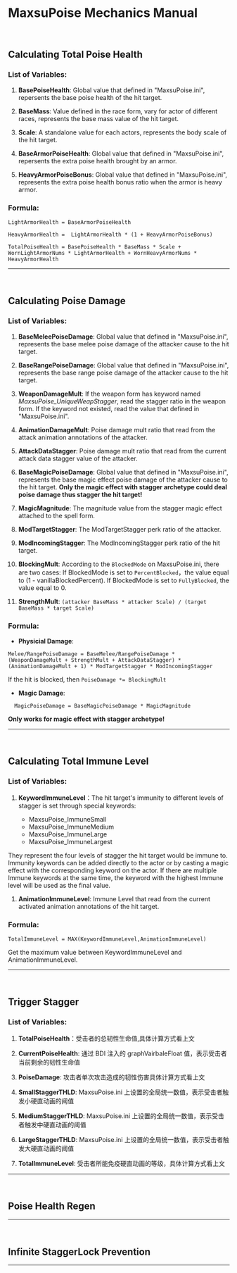 # MaxsuPoise Mechanics Manual

<br/>

## Calculating Total Poise Health

### List of Variables:

1. **BasePoiseHealth**: Global value that defined in "MaxsuPoise.ini", repersents the base poise health of the hit target.

2. **BaseMass**: Value defined in the race form, vary for actor of different races, represents the base mass value of the hit target.
3. **Scale**: A standalone value for each actors, represents the body scale of the hit target.
4. **BaseArmorPoiseHealth**: Global value that defined in "MaxsuPoise.ini", repersents the extra poise health brought by an armor.
5. **HeavyArmorPoiseBonus**: Global value that defined in "MaxsuPoise.ini", represents the extra poise health bonus ratio when the armor is heavy armor.

### Formula:

```
LightArmorHealth = BaseArmorPoiseHealth

HeavyArmorHealth =  LightArmorHealth * (1 + HeavyArmorPoiseBonus)

TotalPoiseHealth = BasePoiseHealth * BaseMass * Scale + WornLightArmorNums * LightArmorHealth + WornHeavyArmorNums * HeavyArmorHealth
```

---

<br/>

## Calculating Poise Damage

### List of Variables:

1. **BaseMeleePoiseDamage**: Global value that defined in "MaxsuPoise.ini", represents the base melee poise damage of the attacker cause to the hit target.

2. **BaseRangePoiseDamage**: Global value that defined in "MaxsuPoise.ini", represents the base range poise damage of the attacker cause to the hit target.
3. **WeaponDamageMult**: If the weapon form has keyword named _MaxsuPoise_UniqueWeapStagger_, read the stagger ratio in the weapon form. If the keyword not existed, read the value that defined in "MaxsuPoise.ini".
4. **AnimationDamageMult**: Poise damage mult ratio that read from the attack animation annotations of the attacker.
5. **AttackDataStagger**: Poise damage mult ratio that read from the current attack data stagger value of the attacker.
6. **BaseMagicPoiseDamage**: Global value that defined in "MaxsuPoise.ini", represents the base magic effect poise damage of the attacker cause to the hit target. **Only the magic effect with stagger archetype could deal poise damage thus stagger the hit target!**
7. **MagicMagnitude**: The magnitude value from the stagger magic effect attached to the spell form.
8. **ModTargetStagger**: The ModTargetStagger perk ratio of the attacker.
9. **ModIncomingStagger**: The ModIncomingStagger perk ratio of the hit target.
10. **BlockingMult**:
    According to the `BlockedMode` on MaxsuPoise.ini, there are two cases: If BlockedMode is set to `PercentBlocked`，the value equal to (1 - vanillaBlockedPercent). If BlockedMode is set to `FullyBlocked`, the value equal to 0.
11. **StrengthMult**: `(attacker BaseMass * attacker Scale) / (target BaseMass * target Scale)`

### Formula:

- **Physicial Damage**:

```
Melee/RangePoiseDamage = BaseMelee/RangePoiseDamage * (WeaponDamageMult + StrengthMult + AttackDataStagger) * (AnimationDamageMult + 1) * ModTargetStagger * ModIncomingStagger
```

If the hit is blocked, then `PoiseDamage *= BlockingMult`
<br/>

- **Magic Damage**:

```
  MagicPoiseDamage = BaseMagicPoiseDamage * MagicMagnitude
```

**Only works for magic effect with stagger archetype!**

---

<br/>

## Calculating Total Immune Level

### List of Variables:

1. **KeywordImmuneLevel**：The hit target's immunity to different levels of stagger is set through special keywords:

   - MaxsuPoise_ImmuneSmall
   - MaxsuPoise_ImmuneMedium
   - MaxsuPoise_ImmuneLarge
   - MaxsuPoise_ImmuneLargest

They represent the four levels of stagger the hit target would be immune to. Immunity keywords can be added directly to the actor or by casting a magic effect with the corresponding keyword on the actor.
If there are multiple Immune keywords at the same time, the keyword with the highest Immune level will be used as the final value.

1. **AnimationImmuneLevel**: Immune Level that read from the current activated animation annotations of the hit target.

### Formula:

```
TotalImmuneLevel = MAX(KeywordImmuneLevel,AnimationImmuneLevel)
```

Get the maximum value between KeywordImmuneLevel and AnimationImmuneLevel.

---

<br/>

## Trigger Stagger

### List of Variables:

1. **TotalPoiseHealth**：受击者的总韧性生命值,具体计算方式看上文

2. **CurrentPoiseHealth**: 通过 BDI 注入的 graphVairbaleFloat 值，表示受击者当前剩余的韧性生命值
3. **PoiseDamage**: 攻击者单次攻击造成的韧性伤害具体计算方式看上文
4. **SmallStaggerTHLD**: MaxsuPoise.ini 上设置的全局统一数值，表示受击者触发小硬直动画的阈值
5. **MediumStaggerTHLD**: MaxsuPoise.ini 上设置的全局统一数值，表示受击者触发中硬直动画的阈值
6. **LargeStaggerTHLD**: MaxsuPoise.ini 上设置的全局统一数值，表示受击者触发大硬直动画的阈值
7. **TotalImmuneLevel**: 受击者所能免疫硬直动画的等级，具体计算方式看上文

---

<br/>

## Poise Health Regen

---

<br/>

## Infinite StaggerLock Prevention

---

<br/>
